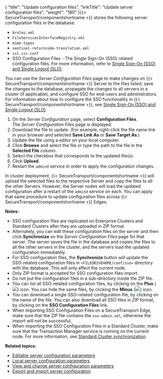 {
    "title": "Update configuration files",
    "linkTitle": "Update server configuration files",
    "weight": "180"
}{{< SecureTransport/componentshortname  >}} stores the following server configuration files in the database:

-   `brules.xml`
-   `FileServicesInterfaceRegistry.xml`
-   `mime.types`
-   `sentinel-returncode-translation.xml`
-   `ssl.csr.conf`
-   SSO Configuration Files - The Single Sign-On (SSO) related configuration files. For more information, refer to <a href="../../../c_st_authentication/c_st_about_sso#SSO" class="MCXref xref">Single Sign-On (SSO) and Single Logout (SLO)</a>.

You can use the *Server Configuration Files* page to make changes on {{< SecureTransport/componentshortname  >}} Server to the files listed, save the changes to the database, propagate the changes to all servers in a cluster (if applicable), and configure SSO for end-users and administrators. For information about how to configure the SSO functionality in {{< SecureTransport/componentshortname  >}}, see <a href="../../../c_st_authentication/c_st_about_sso#SSO" class="MCXref xref">Single Sign-On (SSO) and Single Logout (SLO)</a>.

1.  On the *Server Configuration* page, select **Configuration Files**.  
    The *Server Configuration Files* page is displayed.
2.  Download the file to update. (For example, right-click the file name link in your browser and selected **Save Link As** or **Save Target As**.)
3.  Update the file using a editor on your local computer.
4.  Click **Browse** and select the file or type the path to the file in the **Selected File** column.
5.  Select the checkbox that corresponds to the updated file(s).
6.  Click **Upload**.
7.  Restart the `admind` service in order to apply the configuration changes.

In cluster deployment, {{< SecureTransport/componentshortname  >}} will upload the selected files to the respective Server and copy the files to all the other Servers. However, the Server nodes will load the updated configuration after a restart of the `admind` service on each.
You can apply that same procedure to update configuration files across {{< SecureTransport/componentshortname  >}} Edges.

**Notes:**

-   SSO configuration files are replicated on Enterprise Clusters and Standard Clusters after they are uploaded in ZIP format.
-   Alternately, you can edit these configuration files on the server and then click **Synchronize** on the *Server Configuration Files* page for that server. The server saves the file in the database and copies the files to all the other servers in the cluster, and the servers load the updated configuration immediately.
-   For SSO configuration files, the **Synchronize** button will update the SSO-related configuration files in `<FILEDRIVEHOME/conf/sso>` directory with the database. This will only affect the current node.
-   Only ZIP format is accepted for SSO configuration files import.
-   Do not put the configuration files in a sub-directory inside the ZIP file.
-   You can list all SSO-related configuration files, by clicking on the **Plus** (![](/Images/SecureTransport/plus_icon.png)) icon. You can hide the same files, by clicking the **Minus** (![](/Images/SecureTransport/minus_icon.png)) icon.
-   You can download a single SSO-related configuration file, by clicking on the name of the file. You can also download all SSO files in ZIP format, by clicking on the **SSO Configuration Files** link.
-   When importing SSO Configuration Files on a SecureTransport Edge, make sure that the ZIP file contains the `sso-admin.xml`, otherwise the import will not be successful.
-   When importing the SSO Configuration Files in a Standard Cluster, make sure that the Transaction Manager service is running on the current node. For more information, see <a href="../../../c_st_standardclustering/c_st_managestandardcluster/c_st_standard_cluster_synchronization" class="MCXref xref">Standard Cluster synchronization</a>.

**Related topics:**

-   <a href="../c_st_editable_server_configuration_parameters" class="MCXref xref">Editable server configuration parameters</a>
-   <a href="../c_st_local_server_configuration_parameters" class="MCXref xref">Local server configuration parameters</a>
-   <a href="../t_st_serverconfigurationparameters" class="MCXref xref">View and change server configuration parameters</a>
-   <a href="../t_st_serverconfigurationexportimport" class="MCXref xref">Export and import server configuration</a>
